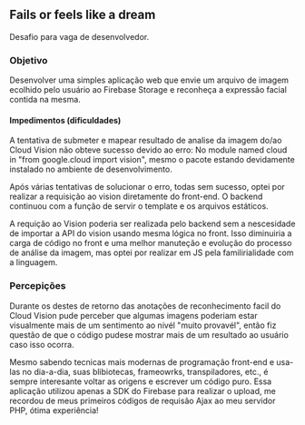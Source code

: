 ## Fails or feels like a dream

Desafio para vaga de desenvolvedor.

### Objetivo
Desenvolver uma simples aplicação web que envie
um arquivo de imagem ecolhido pelo usuário ao Firebase Storage e reconheça 
a expressão facial contida na mesma.

#### Impedimentos (dificuldades)
A tentativa de submeter e mapear resultado de analise da imagem do/ao Cloud Vision não obteve sucesso devido ao erro: 
No module named cloud in "from google.cloud import vision", mesmo o pacote estando devidamente instalado no ambiente de desenvolvimento.

Após várias tentativas de solucionar o erro, todas sem sucesso, optei por realizar a requisição ao vision diretamente do front-end. O backend continuou com a função de servir o template e os arquivos estáticos.

A requição ao Vision poderia ser realizada pelo backend sem a nescesidade de importar a API do vision usando mesma lógica no front. Isso diminuiria a carga de código no front e uma melhor manuteção e evolução do processo de análise da imagem, mas optei por realizar em JS pela familirialidade com a linguagem.

### Percepições
Durante os destes de retorno das anotações de reconhecimento facil do Cloud Vision pude perceber que algumas imagens poderiam estar visualmente mais de um sentimento ao nivél "muito provavél", então fiz questão de que o código pudese mostrar mais de um resultado ao usuário caso isso ocorra.

Mesmo sabendo tecnicas mais modernas de programação front-end e usa-las no dia-a-dia, suas blibiotecas, frameowrks, transpiladores, etc.,
é sempre interesante voltar as origens e escrever um código puro. Essa aplicação utilizou apenas a SDK do Firebase para realizar o upload, me recordou de meus primeiros códigos de requisão Ajax ao meu servidor PHP, ótima experiência!